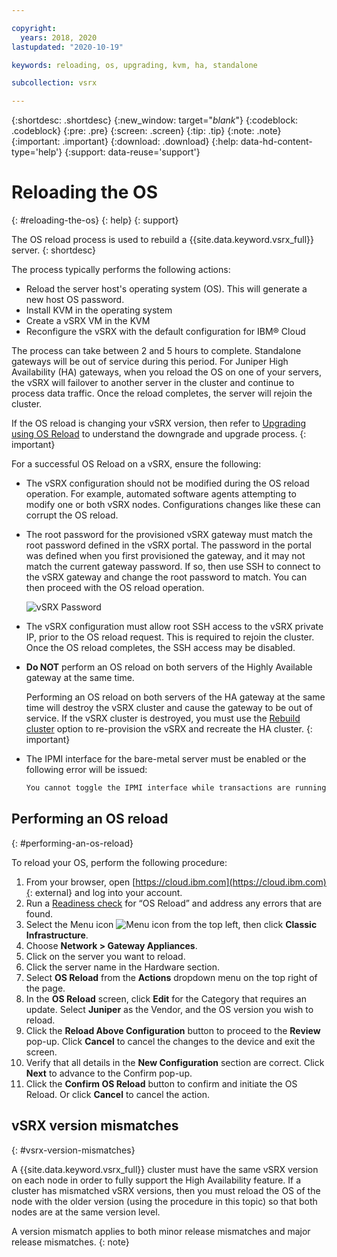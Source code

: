```yaml
---

copyright:
  years: 2018, 2020
lastupdated: "2020-10-19"

keywords: reloading, os, upgrading, kvm, ha, standalone

subcollection: vsrx

---
```


{:shortdesc: .shortdesc}
{:new_window: target="_blank_"}
{:codeblock: .codeblock}
{:pre: .pre}
{:screen: .screen}
{:tip: .tip}
{:note: .note}
{:important: .important}
{:download: .download}
{:help: data-hd-content-type='help'}
{:support: data-reuse='support'}

# Reloading the OS
{: #reloading-the-os}
{: help}
{: support}

The OS reload process is used to rebuild a {{site.data.keyword.vsrx_full}} server.
{: shortdesc}

The process typically performs the following actions:

* Reload the server host's operating system (OS). This will generate a new host OS password.
* Install KVM in the operating system
* Create a vSRX VM in the KVM
* Reconfigure the vSRX with the default configuration for IBM® Cloud

The process can take between 2 and 5 hours to complete. Standalone gateways will be out of service during this period. For Juniper High Availability (HA) gateways, when you reload the OS on one of your servers, the vSRX will failover to another server in the cluster and continue to process data traffic. Once the reload completes, the server will rejoin the cluster.

If the OS reload is changing your vSRX version, then refer to [Upgrading using OS Reload](/docs/vsrx?topic=vsrx-os-reload-upgrade#os-reload-upgrade) to understand the downgrade and upgrade process.
{: important}

For a successful OS Reload on a vSRX, ensure the following:

* The vSRX configuration should not be modified during the OS reload operation. For example, automated software agents attempting to modify one or both vSRX nodes. Configurations changes like these can corrupt the OS reload.

* The root password for the provisioned vSRX gateway must match the root password defined in the vSRX portal. The password in the portal was defined when you first provisioned the gateway, and it may not match the current gateway password. If so, then use SSH to connect to the vSRX gateway and change the root password to match. You can then proceed with the OS reload operation.

   ![vSRX Password](images/gw-vsrx-password.png "vSRX Password")

* The vSRX configuration must allow root SSH access to the vSRX private IP, prior to the OS reload request. This is required to rejoin the cluster. Once the OS reload completes, the SSH access may be disabled.

* **Do NOT** perform an OS reload on both servers of the Highly Available gateway at the same time.

   Performing an OS reload on both servers of the HA gateway at the same time will destroy the vSRX cluster and cause the gateway to be out of service. If the vSRX cluster is destroyed, you must use the [Rebuild cluster](/docs/vsrx?topic=vsrx-rebuilding-an-ha-cluster) option to re-provision the vSRX and recreate the HA cluster.
   {: important}

* The IPMI interface for the bare-metal server must be enabled or the following error will be issued:

   ```sh
   You cannot toggle the IPMI interface while transactions are running.
   ```

## Performing an OS reload
{: #performing-an-os-reload}

To reload your OS, perform the following procedure:

1. From your browser, open [https://cloud.ibm.com](https://cloud.ibm.com){: external} and log into your account.
2. Run a [Readiness check](/docs/vsrx?topic=vsrx-vsrx-readiness#vsrx-readiness) for “OS Reload” and address any errors that are found.
3. Select the Menu icon ![Menu icon](../../icons/icon_hamburger.svg) from the top left, then click **Classic Infrastructure**.
4. Choose **Network > Gateway Appliances**.
5. Click on the server you want to reload.
6. Click the server name in the Hardware section.
7. Select **OS Reload** from the **Actions** dropdown menu on the top right of the page.
8. In the **OS Reload** screen, click **Edit** for the Category that requires an update. Select **Juniper** as the Vendor, and the OS version you wish to reload.
9. Click the **Reload Above Configuration** button to proceed to the **Review** pop-up. Click **Cancel** to cancel the changes to the device and exit the screen.
10. Verify that all details in the **New Configuration** section are correct. Click **Next** to advance to the Confirm pop-up.
11. Click the **Confirm OS Reload** button to confirm and initiate the OS Reload. Or click **Cancel** to cancel the action.

## vSRX version mismatches
{: #vsrx-version-mismatches}

A {{site.data.keyword.vsrx_full}} cluster must have the same vSRX version on each node in order to fully support the High Availability feature. If a cluster has mismatched vSRX versions, then you must reload the OS of the node with the older version (using the procedure in this topic) so that both nodes are at the same version level.

A version mismatch applies to both minor release mismatches and major release mismatches.
{: note}
